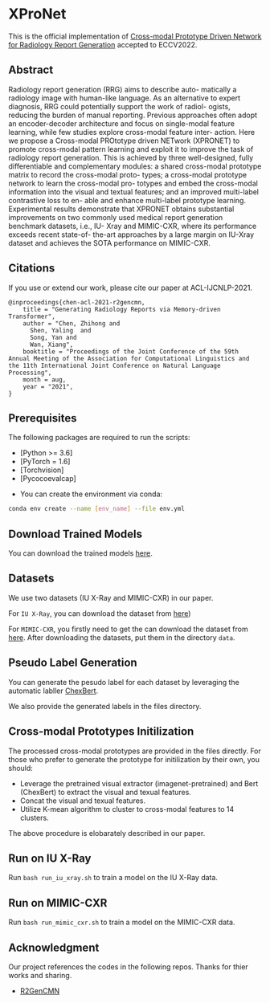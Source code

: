 # XProNet

This is the official implementation of [Cross-modal Prototype Driven Network for Radiology Report Generation]() accepted to ECCV2022.

## Abstract

Radiology report generation (RRG) aims to describe auto-
matically a radiology image with human-like language. As an alternative
to expert diagnosis, RRG could potentially support the work of radiol-
ogists, reducing the burden of manual reporting. Previous approaches
often adopt an encoder-decoder architecture and focus on single-modal
feature learning, while few studies explore cross-modal feature inter-
action. Here we propose a Cross-modal PROtotype driven NETwork
(XPRONET) to promote cross-modal pattern learning and exploit it
to improve the task of radiology report generation. This is achieved by
three well-designed, fully differentiable and complementary modules: a
shared cross-modal prototype matrix to record the cross-modal proto-
types; a cross-modal prototype network to learn the cross-modal pro-
totypes and embed the cross-modal information into the visual and
textual features; and an improved multi-label contrastive loss to en-
able and enhance multi-label prototype learning. Experimental results
demonstrate that XPRONET obtains substantial improvements on two
commonly used medical report generation benchmark datasets, i.e., IU-
Xray and MIMIC-CXR, where its performance exceeds recent state-of-
the-art approaches by a large margin on IU-Xray dataset and achieves
the SOTA performance on MIMIC-CXR. 

## Citations

If you use or extend our work, please cite our paper at ACL-IJCNLP-2021.
```
@inproceedings{chen-acl-2021-r2gencmn,
    title = "Generating Radiology Reports via Memory-driven Transformer",
    author = "Chen, Zhihong and
      Shen, Yaling  and
      Song, Yan and
      Wan, Xiang",
    booktitle = "Proceedings of the Joint Conference of the 59th Annual Meeting of the Association for Computational Linguistics and the 11th International Joint Conference on Natural Language Processing",
    month = aug,
    year = "2021",
}
```

## Prerequisites

The following packages are required to run the scripts:
- [Python >= 3.6]
- [PyTorch = 1.6]
- [Torchvision]
- [Pycocoevalcap]

* You can create the environment via conda:
```bash
conda env create --name [env_name] --file env.yml
```


## Download Trained Models
You can download the trained models [here](https://drive.google.com/drive/folders/1_y_6srL2ZnvDvE_I0YDvdgRzZCNrcMUf?usp=sharing).

## Datasets
We use two datasets (IU X-Ray and MIMIC-CXR) in our paper.

For `IU X-Ray`, you can download the dataset from [here](https://openi.nlm.nih.gov/faq)) 

For `MIMIC-CXR`, you firstly need to get the can download the dataset from [here](https://physionet.org/content/mimic-cxr/2.0.0/).
After downloading the datasets, put them in the directory `data`.

## Pseudo Label Generation
You can generate the pesudo label for each dataset by leveraging the automatic labller [ChexBert](https://github.com/stanfordmlgroup/CheXbert).

We also provide the generated labels in the files directory.

## Cross-modal Prototypes Initilization
The processed cross-modal prototypes are provided in the files directly.
For those who prefer to generate the prototype for initilization by their own, you should:
- Leverage the pretrained visual extractor (imagenet-pretrained) and Bert (ChexBert) to extract the visual and texual features.
- Concat the visual and texual features.
- Utilize K-mean algorithm to cluster to cross-modal features to 14 clusters.

The above procedure is elobarately described in our paper.

## Run on IU X-Ray

Run `bash run_iu_xray.sh` to train a model on the IU X-Ray data.

## Run on MIMIC-CXR

Run `bash run_mimic_cxr.sh` to train a model on the MIMIC-CXR data.

## Acknowledgment
Our project references the codes in the following repos. Thanks for thier works and sharing.
- [R2GenCMN](https://github.com/cuhksz-nlp/R2GenCMN)
